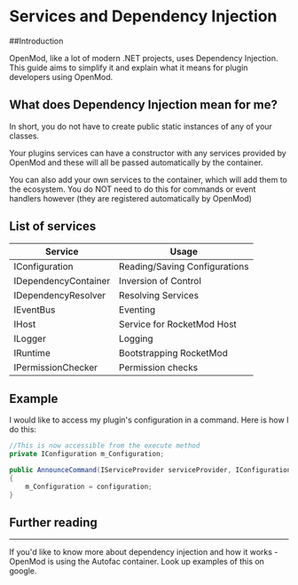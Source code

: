 # Services and Dependency Injection

##Introduction

OpenMod, like a lot of modern .NET projects, uses Dependency Injection. This guide aims to simplify it and explain what it means for plugin developers using OpenMod.

## What does Dependency Injection mean for me?

In short, you do not have to create public static instances of any of your classes.

Your plugins services can have a constructor with any services provided by OpenMod and these will all be passed automatically by the container.

You can also add your own services to the container, which will add them to the ecosystem. You do NOT need to do this for commands or event handlers however (they are registered automatically by OpenMod)

## List of services

| **Service**                                     |  **Usage**                                             |
|-------------------------------------------------|------------------------------------------------------|
| IConfiguration                                  | Reading/Saving Configurations                         |
| IDependencyContainer                            | Inversion of Control                                 |
| IDependencyResolver                             | Resolving Services                                   |
| IEventBus                                       | Eventing                                             |
| IHost                                           | Service for RocketMod Host                           |
| ILogger                                         | Logging                                              |
| IRuntime                                        | Bootstrapping RocketMod                              |
| IPermissionChecker                              | Permission checks                                    |


## Example

I would like to access my plugin's configuration in a command. Here is how I do this:

```c#
//This is now accessible from the execute method
private IConfiguration m_Configuration;

public AnnounceCommand(IServiceProvider serviceProvider, IConfiguration configuration) : base(serviceProvider)
{
    m_Configuration = configuration;
}
```

## Further reading
****
If you'd like to know more about dependency injection and how it works - OpenMod is using the Autofac container. Look up examples of this on google.
